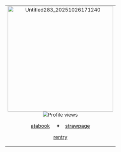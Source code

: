 <p align="center">
  <table>
  <td>    
<div align="center">
  <img width="340" alt="Untitled283_20251026171240" src="https://github.com/user-attachments/assets/e9c78713-ff2b-4dfd-8e9f-56ca723273aa" />
</div>

<div align="center">    
  <img src="https://komarev.com/ghpvc/?username=Iimbus&label=⠀cathy's+cleared⠀&color=D9D7D2" alt="Profile views"/>
</div>

<p align="center">
  <a href="https://boosfer.atabook.org"/> atabook</a> ⠀ ✦⠀
  <a href="https://takumifujiwara.straw
  page"/>strawpage</a>
</p>

<p align="center">
  <a href="https://rentry.co/gambitmace"/>rentry</a>
</p>
</td>
</table
</p>

<!--

<div align="center">
  <img src="https://spotify-github-profile.kittinanx.com/api/view?uid=31eoartwwvi7637xugf2xowzc2d4&cover_image=true&theme=novatorem&show_offline=false&background_color=120422&interchange=false&bar_color=FF0000&bar_color_cover=false)](https://spotify-github-profile.kittinanx.com/api/view?uid=31eoartwwvi7637xugf2xowzc2d4&redirect=true)" alt="Spotify Now Playing" />
</div>
